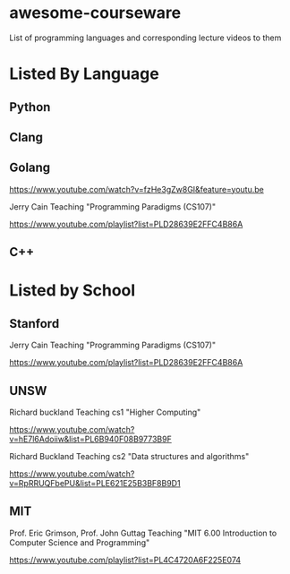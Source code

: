 # awesome-courseware
List of programming languages and corresponding lecture videos to them


# Listed By Language

## Python

## Clang

## Golang

https://www.youtube.com/watch?v=fzHe3gZw8GI&feature=youtu.be



Jerry Cain Teaching "Programming Paradigms (CS107)" 

https://www.youtube.com/playlist?list=PLD28639E2FFC4B86A

## C++

# Listed by School

## Stanford
Jerry Cain Teaching "Programming Paradigms (CS107)" 

https://www.youtube.com/playlist?list=PLD28639E2FFC4B86A

## UNSW
Richard buckland Teaching cs1 "Higher Computing"

https://www.youtube.com/watch?v=hE7l6Adoiiw&list=PL6B940F08B9773B9F

Richard Buckland Teaching cs2 "Data structures and algorithms"

https://www.youtube.com/watch?v=RpRRUQFbePU&list=PLE621E25B3BF8B9D1

## MIT

Prof. Eric Grimson, Prof. John Guttag Teaching "MIT 6.00 Introduction to Computer Science and Programming"

https://www.youtube.com/playlist?list=PL4C4720A6F225E074
